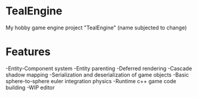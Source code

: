 # TealEngine
My hobby game engine project "TealEngine" (name subjected to change)

# Features
-Entity-Component system
-Entity parenting
-Deferred rendering
-Cascade shadow mapping
-Serialization and deserialization of game objects
-Basic sphere-to-sphere euler integration physics
-Runtime c++ game code building
-WIP editor
